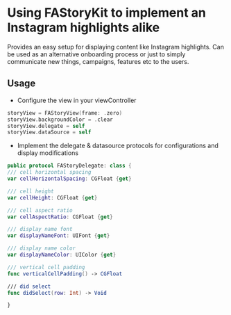 #  Using FAStoryKit to implement an Instagram highlights alike

Provides an easy setup for displaying content like Instagram highlights.
Can be used as an alternative onboarding process or just to simply communicate new things, campaigns, features etc to the users.

## Usage 

- Configure the view in your viewController

```swift
storyView = FAStoryView(frame: .zero)     
storyView.backgroundColor = .clear
storyView.delegate = self
storyView.dataSource = self
```

- Implement the delegate & datasource protocols for configurations and display modifications 

```swift
public protocol FAStoryDelegate: class {
/// cell horizontal spacing
var cellHorizontalSpacing: CGFloat {get}

/// cell height
var cellHeight: CGFloat {get}

/// cell aspect ratio
var cellAspectRatio: CGFloat {get}

/// display name font
var displayNameFont: UIFont {get}

/// display name color
var displayNameColor: UIColor {get}

/// vertical cell padding
func verticalCellPadding() -> CGFloat

/// did select
func didSelect(row: Int) -> Void 

}
```





